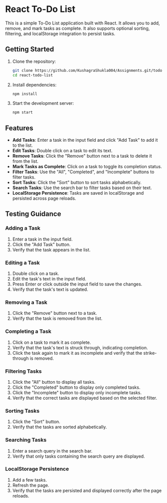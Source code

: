 # React To-Do List

This is a simple To-Do List application built with React. It allows you to add, remove, and mark tasks as complete. It also supports optional sorting, filtering, and localStorage integration to persist tasks.

## Getting Started

1. Clone the repository:

   ```sh
   git clone https://github.com/KushagraShukla004/Assignments.git/todo
   cd react-todo-list
   ```

2. Install dependencies:

   ```sh
   npm install
   ```

3. Start the development server:
   ```sh
   npm start
   ```

## Features

- **Add Tasks**: Enter a task in the input field and click "Add Task" to add it to the list.
- **Edit Tasks**: Double click on a task to edit its text.
- **Remove Tasks**: Click the "Remove" button next to a task to delete it from the list.
- **Mark Tasks as Complete**: Click on a task to toggle its completion status.
- **Filter Tasks**: Use the "All", "Completed", and "Incomplete" buttons to filter tasks.
- **Sort Tasks**: Click the "Sort" button to sort tasks alphabetically.
- **Search Tasks**: Use the search bar to filter tasks based on their text.
- **LocalStorage Persistence**: Tasks are saved in localStorage and persisted across page reloads.

## Testing Guidance

### Adding a Task

1. Enter a task in the input field.
2. Click the "Add Task" button.
3. Verify that the task appears in the list.

### Editing a Task

1. Double click on a task.
2. Edit the task's text in the input field.
3. Press Enter or click outside the input field to save the changes.
4. Verify that the task's text is updated.

### Removing a Task

1. Click the "Remove" button next to a task.
2. Verify that the task is removed from the list.

### Completing a Task

1. Click on a task to mark it as complete.
2. Verify that the task's text is struck through, indicating completion.
3. Click the task again to mark it as incomplete and verify that the strike-through is removed.

### Filtering Tasks

1. Click the "All" button to display all tasks.
2. Click the "Completed" button to display only completed tasks.
3. Click the "Incomplete" button to display only incomplete tasks.
4. Verify that the correct tasks are displayed based on the selected filter.

### Sorting Tasks

1. Click the "Sort" button.
2. Verify that the tasks are sorted alphabetically.

### Searching Tasks

1. Enter a search query in the search bar.
2. Verify that only tasks containing the search query are displayed.

### LocalStorage Persistence

1. Add a few tasks.
2. Refresh the page.
3. Verify that the tasks are persisted and displayed correctly after the page reloads.
